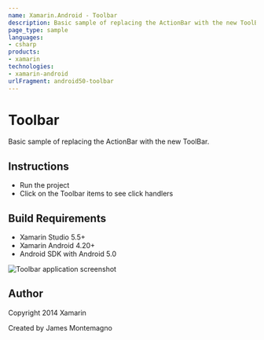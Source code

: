 ```yaml
---
name: Xamarin.Android - Toolbar
description: Basic sample of replacing the ActionBar with the new ToolBar. Instructions Run the project Click on the Toolbar items to see click handlers Build...
page_type: sample
languages:
- csharp
products:
- xamarin
technologies:
- xamarin-android
urlFragment: android50-toolbar
---
```

# Toolbar

Basic sample of replacing the ActionBar with the new ToolBar.

## Instructions

* Run the project
* Click on the Toolbar items to see click handlers

## Build Requirements
* Xamarin Studio 5.5+
* Xamarin Android 4.20+
* Android SDK with Android 5.0

![Toolbar application screenshot](Screenshots/MultipleToolbars.png "Toolbar application screenshot")

## Author 
Copyright 2014 Xamarin

Created by James Montemagno
